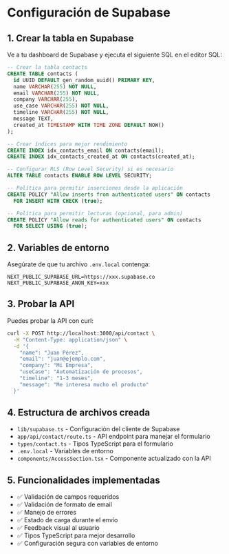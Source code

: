 # Configuración de Supabase

## 1. Crear la tabla en Supabase

Ve a tu dashboard de Supabase y ejecuta el siguiente SQL en el editor SQL:

```sql
-- Crear la tabla contacts
CREATE TABLE contacts (
  id UUID DEFAULT gen_random_uuid() PRIMARY KEY,
  name VARCHAR(255) NOT NULL,
  email VARCHAR(255) NOT NULL,
  company VARCHAR(255),
  use_case VARCHAR(255) NOT NULL,
  timeline VARCHAR(255) NOT NULL,
  message TEXT,
  created_at TIMESTAMP WITH TIME ZONE DEFAULT NOW()
);

-- Crear índices para mejor rendimiento
CREATE INDEX idx_contacts_email ON contacts(email);
CREATE INDEX idx_contacts_created_at ON contacts(created_at);

-- Configurar RLS (Row Level Security) si es necesario
ALTER TABLE contacts ENABLE ROW LEVEL SECURITY;

-- Política para permitir inserciones desde la aplicación
CREATE POLICY "Allow inserts from authenticated users" ON contacts
  FOR INSERT WITH CHECK (true);

-- Política para permitir lecturas (opcional, para admin)
CREATE POLICY "Allow reads for authenticated users" ON contacts
  FOR SELECT USING (true);
```

## 2. Variables de entorno

Asegúrate de que tu archivo `.env.local` contenga:

```
NEXT_PUBLIC_SUPABASE_URL=https://xxx.supabase.co
NEXT_PUBLIC_SUPABASE_ANON_KEY=xxx
```

## 3. Probar la API

Puedes probar la API con curl:

```bash
curl -X POST http://localhost:3000/api/contact \
  -H "Content-Type: application/json" \
  -d '{
    "name": "Juan Pérez",
    "email": "juan@ejemplo.com",
    "company": "Mi Empresa",
    "useCase": "Automatización de procesos",
    "timeline": "1-3 meses",
    "message": "Me interesa mucho el producto"
  }'
```

## 4. Estructura de archivos creada

- `lib/supabase.ts` - Configuración del cliente de Supabase
- `app/api/contact/route.ts` - API endpoint para manejar el formulario
- `types/contact.ts` - Tipos TypeScript para el formulario
- `.env.local` - Variables de entorno
- `components/AccessSection.tsx` - Componente actualizado con la API

## 5. Funcionalidades implementadas

- ✅ Validación de campos requeridos
- ✅ Validación de formato de email
- ✅ Manejo de errores
- ✅ Estado de carga durante el envío
- ✅ Feedback visual al usuario
- ✅ Tipos TypeScript para mejor desarrollo
- ✅ Configuración segura con variables de entorno 